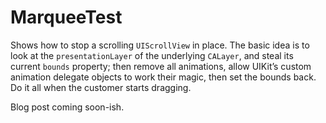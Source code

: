 # MarqueeTest

Shows how to stop a scrolling `UIScrollView` in place.  The basic idea is to look at the `presentationLayer` of the underlying `CALayer`, and steal its current `bounds` property; then remove all animations, allow UIKit’s custom animation delegate objects to work their magic, then set the bounds back.  Do it all when the customer starts dragging.

Blog post coming soon-ish.
